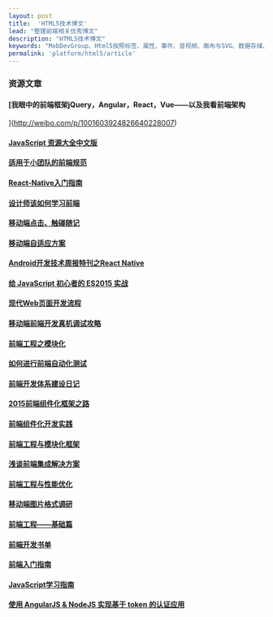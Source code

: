 ```yaml
---
layout: post
title:  'HTML5技术博文'
lead: "整理前端相关优秀博文"
description: "HTML5技术博文"
keywords: "MobDevGroup、Html5按照标签、属性、事件、音视频、画布与SVG、数据存储、离线应用、Web Sockets、Web Workers、地理位置等分类；JavaScript按照js基础、js对象、DOM操作、Window对象、函数与正则表达式等等、CSS在CSS2的基础上增加CSS3部分，另外针还有对程序员使用的less与sass：用程序来写样式；其中CSS分选择器、样式、盒子模型或者叫做框模型、定位这四大部分；CSS3分媒体查询、新属性如边框、阴影、背景图、变形、2d/3d转换、过渡、动画等等"
permalink: 'platform/html5/article'
---
```


### 资源文章

#### [我眼中的前端框架jQuery，Angular，React，Vue——以及我看前端架构
](http://weibo.com/p/1001603924826640228007)

#### [JavaScript 资源大全中文版](http://gold.xitu.io/entry/5677d34700b0bf37ccc8f431)

#### [适用于小团队的前端规范](http://front-end-standards.com/)

#### [React-Native入门指南](https://github.com/vczero/react-native-lession)

#### [设计师该如何学习前端](http://mp.weixin.qq.com/s?__biz=MjM5MzA0OTkwMA==&mid=400639373&idx=2&sn=a784cb1887f8db0b7919abdbce660bf1&scene=0#wechat_redirect)

#### [移动端点击、触碰随记](http://f2e.souche.com/blog/-yi-dong-duan-dian-ji-hong-peng-sui-ji/)

#### [移动端自适应方案](http://f2e.souche.com/blog/yi-dong-duan-zi-gua-ying-fang-an/#clue)

#### [Android开发技术周报特刊之React Native](http://www.androidweekly.cn/android-dev-special-weekly-react-native/)

#### [给 JavaScript 初心者的 ES2015 实战](http://gank.io/post/564151c1f1df1210001c9161)

#### [现代Web页面开发流程](http://insights.thoughtworkers.org/modern-ui-development-workflow/)

#### [移动端前端开发真机调试攻略](http://www.anchengjian.com/post/3217ba_8c8e9f1)

#### [前端工程之模块化](http://fex.baidu.com/blog/2014/03/fis-module/)

#### [如何进行前端自动化测试](https://github.com/fouber/blog/issues/7)

#### [前端开发体系建设日记](https://github.com/fouber/blog/issues/2)

#### [2015前端组件化框架之路](https://github.com/xufei/blog/issues/19)

#### [前端组件化开发实践](http://tech.meituan.com/frontend-component-practice.html)

#### [前端工程与模块化框架](https://github.com/fouber/blog/issues/4)

#### [浅谈前端集成解决方案](https://github.com/fouber/blog/issues/1)

#### [前端工程与性能优化](https://github.com/fouber/blog/issues/3)

#### [移动端图片格式调研](http://blog.ibireme.com/2015/11/02/mobile_image_benchmark/)

#### [前端工程——基础篇](https://github.com/fouber/blog/issues/10)

#### [前端开发书单](https://github.com/javascript-society/javascript-path)

#### [前端入门指南](https://github.com/qiu-deqing/FE-learning)

#### [JavaScript学习指南](https://github.com/braziljs/js-the-right-way)

#### [使用 AngularJS & NodeJS 实现基于 token 的认证应用](http://zhuanlan.zhihu.com/FrontendMagazine/19920223)
